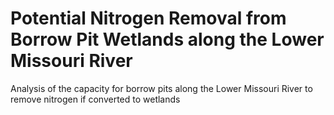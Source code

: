 # Potential Nitrogen Removal from Borrow Pit Wetlands along the Lower Missouri River
Analysis of the capacity for borrow pits along the Lower Missouri River to remove nitrogen if converted to wetlands
